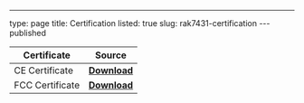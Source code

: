 ---
type: page
title: Certification
listed: true
slug: rak7431-certification
---published

| **Certificate** | **Source** | 
| ---- | ---- | 
| CE Certificate | [**Download**](https://downloads.rakwireless.com/LoRa/RAK7431/Certification-Report/RAK7431_CE_Certificate.zip) | 
| FCC Certificate | [**Download**](https://downloads.rakwireless.com/LoRa/RAK7431/Certification-Report/RAK7431_FCC_Certificate.zip) | 


